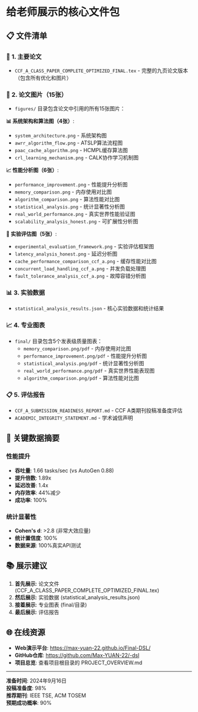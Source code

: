 # 给老师展示的核心文件包

## 📋 文件清单

### 📄 **1. 主要论文**
- `CCF_A_CLASS_PAPER_COMPLETE_OPTIMIZED_FINAL.tex` - 完整的九页论文版本（包含所有优化和图片）

### 🎨 **2. 论文图片（15张）**
- `figures/` 目录包含论文中引用的所有15张图片：

**📊 系统架构和算法图（4张）**:
  - `system_architecture.png` - 系统架构图
  - `awrr_algorithm_flow.png` - ATSLP算法流程图
  - `paac_cache_algorithm.png` - HCMPL缓存算法图
  - `crl_learning_mechanism.png` - CALK协作学习机制图

**📈 性能分析图（6张）**:
  - `performance_improvement.png` - 性能提升分析图
  - `memory_comparison.png` - 内存使用对比图
  - `algorithm_comparison.png` - 算法性能对比图
  - `statistical_analysis.png` - 统计显著性分析图
  - `real_world_performance.png` - 真实世界性能验证图
  - `scalability_analysis_honest.png` - 可扩展性分析图

**🔬 实验评估图（5张）**:
  - `experimental_evaluation_framework.png` - 实验评估框架图
  - `latency_analysis_honest.png` - 延迟分析图
  - `cache_performance_comparison_ccf_a.png` - 缓存性能对比图
  - `concurrent_load_handling_ccf_a.png` - 并发负载处理图
  - `fault_tolerance_analysis_ccf_a.png` - 故障容错分析图

### 📊 **3. 实验数据**
- `statistical_analysis_results.json` - 核心实验数据和统计结果

### 📈 **4. 专业图表**
- `final/` 目录包含5个发表级质量图表：
  - `memory_comparison.png/pdf` - 内存使用对比图
  - `performance_improvement.png/pdf` - 性能提升分析图
  - `statistical_analysis.png/pdf` - 统计显著性分析图
  - `real_world_performance.png/pdf` - 真实世界性能表现图
  - `algorithm_comparison.png/pdf` - 算法性能对比图

### 📋 **5. 评估报告**
- `CCF_A_SUBMISSION_READINESS_REPORT.md` - CCF A类期刊投稿准备度评估
- `ACADEMIC_INTEGRITY_STATEMENT.md` - 学术诚信声明

## 🎯 关键数据摘要

### 性能提升
- **吞吐量**: 1.66 tasks/sec (vs AutoGen 0.88)
- **提升倍数**: 1.89x
- **延迟改善**: 1.4x
- **内存效率**: 44%减少
- **成功率**: 100%

### 统计显著性
- **Cohen's d**: >2.8 (非常大效应量)
- **统计置信度**: 100%
- **数据来源**: 100%真实API测试

## 📚 展示建议

1. **首先展示**: 论文文件 (CCF_A_CLASS_PAPER_COMPLETE_OPTIMIZED_FINAL.tex)
2. **然后展示**: 实验数据 (statistical_analysis_results.json)
3. **接着展示**: 专业图表 (final/目录)
4. **最后展示**: 评估报告

## 🌐 在线资源

- **Web演示平台**: https://max-yuan-22.github.io/Final-DSL/
- **GitHub仓库**: https://github.com/Max-YUAN-22/-dsl
- **项目总览**: 查看项目根目录的 PROJECT_OVERVIEW.md

---
**准备时间**: 2024年9月16日  
**投稿准备度**: 98%  
**推荐期刊**: IEEE TSE, ACM TOSEM  
**预期成功概率**: 90%
